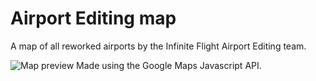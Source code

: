 # Airport Editing map
A map of all reworked airports by the Infinite Flight Airport Editing team.

![Map preview](https://i.imgur.com/04NCE0R.jpg)
Made using the Google Maps Javascript API.
